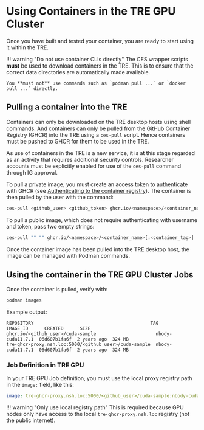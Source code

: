 # Using Containers in the TRE GPU Cluster

Once you have built and tested your container, you are ready to start using it within the TRE.

!!! warning "Do not use container CLIs directly"
    The CES wrapper scripts **must** be used to download containers in the TRE. This is to ensure that the correct data directories are automatically made available.

    You **must not** use commands such as `podman pull ...` or `docker pull ...` directly.

## Pulling a container into the TRE

Containers can only be downloaded on the TRE desktop hosts using shell commands. And containers can only be pulled from the GitHub Container Registry (GHCR) into the TRE using a `ces-pull` script. Hence containers must be pushed to GHCR for them to be used in the TRE.

As use of containers in the TRE is a new service, it is at this stage regarded as an activity that requires additional security controls. Researcher accounts must be explicitly enabled for use of the `ces-pull` command through IG approval.

To pull a private image, you must create an access token to authenticate with GHCR (see [Authenticating to the container registry](https://docs.github.com/en/packages/working-with-a-github-packages-registry/working-with-the-container-registry#authenticating-to-the-container-registry)). The container is then pulled by the user with the command:

```bash
ces-pull <github_user> <github_token> ghcr.io/<namespace>/<container_name>[:<container_tag>]
```

To pull a public image, which does not require authenticating with username and token, pass two empty strings:

```bash
ces-pull "" "" ghcr.io/<namespace>/<container_name>[:<container_tag>]
```

Once the container image has been pulled into the TRE desktop host, the image can be managed with Podman commands.

## Using the container in the TRE GPU Cluster Jobs

Once the container is pulled, verify with:

```bash
podman images
```

Example output:

```text
REPOSITORY                                           TAG               IMAGE ID      CREATED      SIZE
ghcr.io/<github_user>/cuda-sample                      nbody-cuda11.7.1  06d607b1fa6f  2 years ago  324 MB
tre-ghcr-proxy.nsh.loc:5000/<github_user>/cuda-sample  nbody-cuda11.7.1  06d607b1fa6f  2 years ago  324 MB
```

### Job Definition in TRE GPU

In your TRE GPU Job definition, you must use the local proxy registry path in the `image:` field, like this:

```yaml
image: tre-ghcr-proxy.nsh.loc:5000/<github_user>/cuda-sample:nbody-cuda11.7.1
```

!!! warning "Only use local registry path"
    This is required because GPU nodes only have access to the local `tre-ghcr-proxy.nsh.loc` registry (not the public internet).
